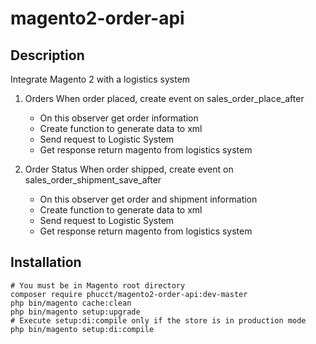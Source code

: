 # magento2-order-api

## Description
Integrate Magento 2 with a logistics system

1. Orders
When order placed, create event on sales_order_place_after
    <event name="sales_order_place_after">
        <observer name="phucct_order_place_after" instance="Phucct\OrderApi\Observer\OrderApi" />
    </event>
    - On this observer get order information
    - Create function to generate data to xml
    - Send request to Logistic System
    - Get response return magento from logistics system

2. Order Status
When order shipped, create event on sales_order_shipment_save_after
    <event name="sales_order_shipment_save_after">
        <observer name="phucct_shipment" instance="Phucct\OrderApi\Observer\ShipmentApi" />
    </event>
    - On this observer get order and shipment information
    - Create function to generate data to xml
    - Send request to Logistic System
    - Get response return magento from logistics system

## Installation

```shell
# You must be in Magento root directory
composer require phucct/magento2-order-api:dev-master
php bin/magento cache:clean
php bin/magento setup:upgrade
# Execute setup:di:compile only if the store is in production mode
php bin/magento setup:di:compile